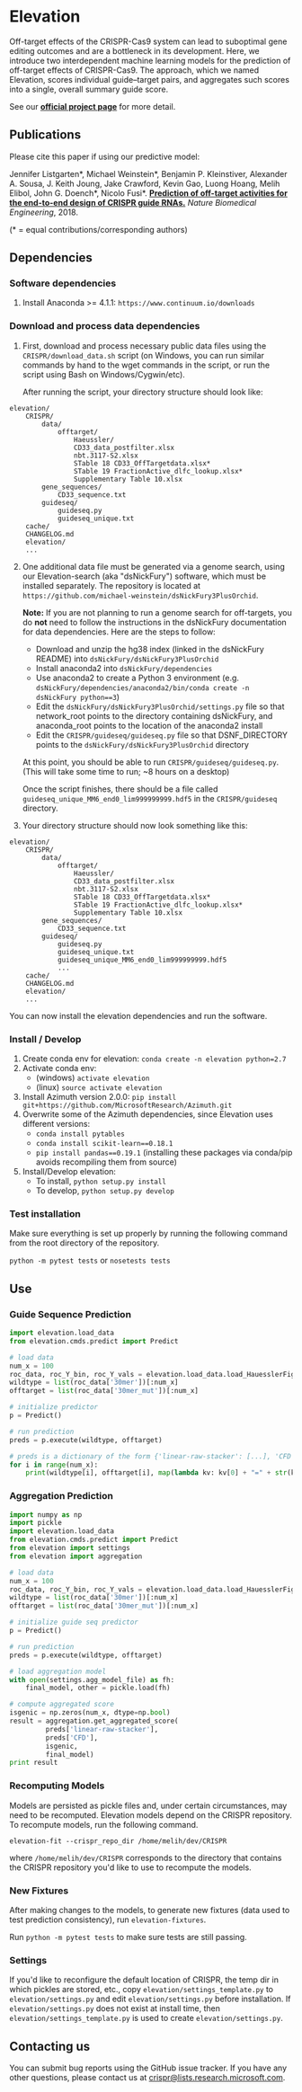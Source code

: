 # Elevation

Off-target effects of the CRISPR-Cas9 system can lead to suboptimal gene
editing outcomes and are a bottleneck in its development. Here, we introduce
two interdependent machine learning models for the prediction of off-target
effects of CRISPR-Cas9. The approach, which we named Elevation, scores
individual guide–target pairs, and aggregates such scores into a single,
overall summary guide score.

See our [**official project page**](https://www.microsoft.com/en-us/research/project/crispr/) for more detail.

## Publications

Please cite this paper if using our predictive model:

Jennifer Listgarten\*, Michael Weinstein\*, Benjamin P. Kleinstiver,
Alexander A. Sousa, J. Keith Joung, Jake Crawford, Kevin Gao, Luong Hoang,
Melih Elibol, John G. Doench\*, Nicolo Fusi\*. [**Prediction of off-target
activities for the end-to-end design of CRISPR guide RNAs.**](https://doi.org/10.1038/s41551-017-0178-6)
*Nature Biomedical Engineering*, 2018.

(\* = equal contributions/corresponding authors)

## Dependencies

### Software dependencies

1. Install Anaconda >= 4.1.1: `https://www.continuum.io/downloads`

### Download and process data dependencies

1. First, download and process necessary public data files using the
   `CRISPR/download_data.sh` script (on Windows, you can run similar
   commands by hand to the wget commands in the script, or run the
   script using Bash on Windows/Cygwin/etc).

   After running the script, your directory structure should look like:

```
elevation/
    CRISPR/
        data/
            offtarget/
                Haeussler/
                CD33_data_postfilter.xlsx
                nbt.3117-S2.xlsx
                STable 18 CD33_OffTargetdata.xlsx*
                STable 19 FractionActive_dlfc_lookup.xlsx*
                Supplementary Table 10.xlsx
        gene_sequences/
            CD33_sequence.txt
        guideseq/
            guideseq.py
            guideseq_unique.txt
    cache/
    CHANGELOG.md
    elevation/
    ...
```

2. One additional data file must be generated via a genome search,
   using our Elevation-search (aka "dsNickFury") software, which
   must be installed separately. The repository is located at
   `https://github.com/michael-weinstein/dsNickFury3PlusOrchid`.

   **Note:** If you are not planning to run a genome search for off-targets,
   you do **not** need to follow the instructions in the dsNickFury
   documentation for data dependencies. Here are the steps to follow:

   * Download and unzip the hg38 index (linked in the dsNickFury README) into `dsNickFury/dsNickFury3PlusOrchid`
   * Install anaconda2 into `dsNickFury/dependencies`
   * Use anaconda2 to create a Python 3 environment (e.g. `dsNickFury/dependencies/anaconda2/bin/conda create -n dsNickFury python==3`)
   * Edit the `dsNickFury/dsNickFury3PlusOrchid/settings.py` file so that network_root points to the directory containing dsNickFury, and anaconda_root points to the location of the anaconda2 install
   * Edit the `CRISPR/guideseq/guideseq.py` file so that DSNF_DIRECTORY points to the `dsNickFury/dsNickFury3PlusOrchid` directory

   At this point, you should be able to run `CRISPR/guideseq/guideseq.py`. (This will take some time
   to run; ~8 hours on a desktop)

   Once the script finishes, there should be a file called
   `guideseq_unique_MM6_end0_lim999999999.hdf5` in the `CRISPR/guideseq`
   directory.

3. Your directory structure should now look something like this:

```
elevation/
    CRISPR/
        data/
            offtarget/
                Haeussler/
                CD33_data_postfilter.xlsx
                nbt.3117-S2.xlsx
                STable 18 CD33_OffTargetdata.xlsx*
                STable 19 FractionActive_dlfc_lookup.xlsx*
                Supplementary Table 10.xlsx
        gene_sequences/
            CD33_sequence.txt
        guideseq/
            guideseq.py
            guideseq_unique.txt
            guideseq_unique_MM6_end0_lim999999999.hdf5
            ...
    cache/
    CHANGELOG.md
    elevation/
    ...
```

   You can now install the elevation dependencies and run the software.

### Install / Develop

1. Create conda env for elevation: `conda create -n elevation python=2.7`
2. Activate conda env:
    * (windows) `activate elevation`
    * (linux) `source activate elevation`
3. Install Azimuth version 2.0.0: `pip install git+https://github.com/MicrosoftResearch/Azimuth.git`
4. Overwrite some of the Azimuth dependencies, since Elevation uses different versions:
    * `conda install pytables`
    * `conda install scikit-learn==0.18.1`
    * `pip install pandas==0.19.1`
   (installing these packages via conda/pip avoids recompiling them from source)
4. Install/Develop elevation:
    * To install, `python setup.py install`
    * To develop, `python setup.py develop`

### Test installation

Make sure everything is set up properly by running the following command from
the root directory of the repository.

`python -m pytest tests` or `nosetests tests`

## Use

### Guide Sequence Prediction

```python
import elevation.load_data
from elevation.cmds.predict import Predict

# load data
num_x = 100
roc_data, roc_Y_bin, roc_Y_vals = elevation.load_data.load_HauesslerFig2(1)
wildtype = list(roc_data['30mer'])[:num_x]
offtarget = list(roc_data['30mer_mut'])[:num_x]

# initialize predictor
p = Predict()

# run prediction
preds = p.execute(wildtype, offtarget)

# preds is a dictionary of the form {'linear-raw-stacker': [...], 'CFD': [...]}
for i in range(num_x):
    print(wildtype[i], offtarget[i], map(lambda kv: kv[0] + "=" + str(kv[1][i]), preds.iteritems()))
```

### Aggregation Prediction

```python
import numpy as np
import pickle
import elevation.load_data
from elevation.cmds.predict import Predict
from elevation import settings
from elevation import aggregation

# load data
num_x = 100
roc_data, roc_Y_bin, roc_Y_vals = elevation.load_data.load_HauesslerFig2()
wildtype = list(roc_data['30mer'])[:num_x]
offtarget = list(roc_data['30mer_mut'])[:num_x]

# initialize guide seq predictor
p = Predict()

# run prediction
preds = p.execute(wildtype, offtarget)

# load aggregation model
with open(settings.agg_model_file) as fh:
    final_model, other = pickle.load(fh)

# compute aggregated score
isgenic = np.zeros(num_x, dtype=np.bool)
result = aggregation.get_aggregated_score(
         preds['linear-raw-stacker'],
         preds['CFD'],
         isgenic,
         final_model)
print result
```

### Recomputing Models

Models are persisted as pickle files and, under certain circumstances,
may need to be recomputed. Elevation models depend on the CRISPR repository.
To recompute models, run the following command.

```shell
elevation-fit --crispr_repo_dir /home/melih/dev/CRISPR
```

where `/home/melih/dev/CRISPR` corresponds to the directory that contains the
CRISPR repository you'd like to use to recompute the models.

### New Fixtures

After making changes to the models, to generate new fixtures (data used to test
prediction consistency), run `elevation-fixtures`.

Run `python -m pytest tests` to make sure tests are still passing.

### Settings

If you'd like to reconfigure the default location of CRISPR, the temp dir in
which pickles are stored, etc., copy `elevation/settings_template.py` to
`elevation/settings.py` and edit `elevation/settings.py` before installation.
If `elevation/settings.py` does not exist at install time, then
`elevation/settings_template.py` is used to create `elevation/settings.py`.

## Contacting us

You can submit bug reports using the GitHub issue tracker. If you have any
other questions, please contact us at crispr@lists.research.microsoft.com.
